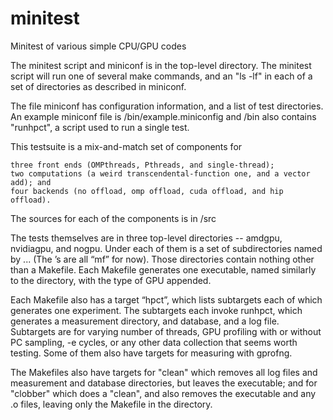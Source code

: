 # minitest
Minitest of various simple CPU/GPU codes

The minitest script and miniconf is in the top-level directory.  The minitest script
will run one of several make commands, and an "ls -lf" in each of a set of directories
as described in miniconf.

The file miniconf has configuration information, and a list of test directories.  An example miniconf
file is /bin/example.miniconfig and /bin also contains "runhpct", a script used to run a single test.

This testsuite is a mix-and-match set of components for

	three front ends (OMPthreads, Pthreads, and single-thread);
	two computations (a weird transcendental-function one, and a vector add); and
	four backends (no offload, omp offload, cuda offload, and hip offload).

The sources for each of the components is in /src 

The tests themselves are in three top-level directories -- amdgpu, nvidiagpu, and nogpu.
Under each of them is a set of subdirectories named by <frontend>.<compute>.<offload>.<compiler>
(The <compute>’s are all “mf” for now). Those directories contain nothing other than a Makefile.
Each Makefile generates one executable, named similarly to the directory, with the type of GPU appended.

Each Makefile also has a target “hpct”, which lists subtargets each of which generates one experiment.
The subtargets each invoke runhpct, which generates a measurement directory, and database,
and a log file. Subtargets are for varying number of threads, GPU profiling with or without PC sampling,
-e cycles, or any other data collection that seems worth testing. Some of them also have targets for
measuring with gprofng.
  
The Makefiles also have targets for "clean" which removes all log files and measurement and
database directories, but leaves the executable; and for "clobber" which does a "clean",
and also removes the executable and any .o files, leaving only the Makefile in the directory.
